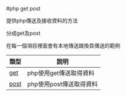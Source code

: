 #php get post

提供php傳送及接收資料的方法

分成get及post

在每一個項目裡面會有本地傳送跟換頁傳送的範例

|類型                                        |說明                                         |
|--------------------------------------------|---------------------------------------------|
|[get](get/)                                 |php使用get傳送取得資料                       |
|[post](post)                                |php使用post傳送取得資料                      |
